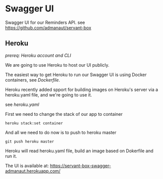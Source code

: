 # Swagger UI

Swagger UI for our Reminders API. see https://github.com/admanaut/servant-box

## Heroku

*prereq: Heroku account and CLI*

We are going to use Heroku to host our UI publicly.

The easiest way to get Heroku to run our Swagger UI is using Docker containers, see *Dockerfile*.

Heroku recently added spport for building images on Heroku's server via a heroku.yaml file,
and we're going to use it.

see *heroku.yaml*

First we need to change the stack of our app to container

```
heroku stack:set container
```

And all we need to do now is to push to heroku master

```
git push heroku master
```

Heroku will read heroku.yaml file, build an image based on Dokerfile and run it.

The UI is available at: https://servant-box-swagger-admanaut.herokuapp.com/
